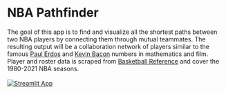 # NBA Pathfinder

The goal of this app is to find and visualize all the shortest paths between two NBA players by connecting them through mutual teammates. The resulting output will be a collaboration network of players similar to the famous [Paul Erdos](https://en.wikipedia.org/wiki/Erd%C5%91s_number) and [Kevin Bacon](https://en.wikipedia.org/wiki/Six_Degrees_of_Kevin_Bacon) numbers in mathematics and film.
Player and roster data is scraped from [Basketball Reference](https://www.basketball-reference.com/) and cover the 1980-2021 NBA seasons.
<br>
<br>
[![Streamlit App](https://static.streamlit.io/badges/streamlit_badge_black_white.svg)](https://share.streamlit.io/cashcountinchi/nbapathfinder/main/app.py)